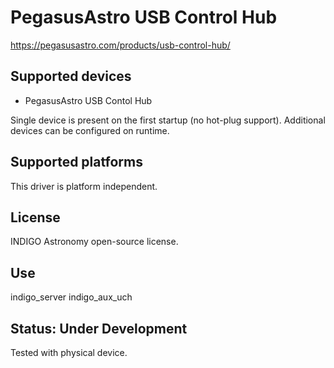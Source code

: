 # PegasusAstro USB Control Hub

https://pegasusastro.com/products/usb-control-hub/

## Supported devices
* PegasusAstro USB Contol Hub

Single device is present on the first startup (no hot-plug support). Additional devices can be configured on runtime.

## Supported platforms

This driver is platform independent.

## License

INDIGO Astronomy open-source license.

## Use

indigo_server indigo_aux_uch

## Status: Under Development

Tested with physical device.
